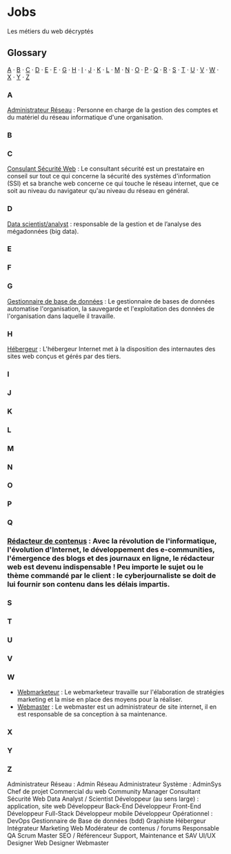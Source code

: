 # Jobs
Les métiers du web décryptés


## Glossary

[A](#a) ·
[B](#b) ·
[C](#c) ·
[D](#d) ·
[E](#e) ·
[F](#f) ·
[G](#g) ·
[H](#h) ·
[I](#i) ·
[J](#j) ·
[K](#k) ·
[L](#l) ·
[M](#m) ·
[N](#n) ·
[O](#o) ·
[P](#p) ·
[Q](#q) ·
[R](#r) ·
[S](#s) ·
[T](#t) ·
[U](#u) ·
[V](#v) ·
[W](#w) ·
[X](#x) ·
[Y](#y) ·
[Z](#z)

### A
[Administrateur Réseau](jobs/administrateur_reseau.md) : Personne en charge de la gestion des comptes et du matériel du réseau informatique d'une organisation.

### B


### C
[Consulant Sécurité Web](jobs/consultant_securite_web.md) : Le consultant sécurité est un prestataire en conseil sur tout ce qui concerne la sécurité des systèmes d'information (SSI) et sa branche web concerne ce qui touche le réseau internet, que ce soit au niveau du navigateur qu'au niveau du réseau en général.

### D
[Data scientist/analyst](jobs/data_scientist.md) : responsable de la gestion et de l’analyse des mégadonnées (big data).

### E


### F


### G
[Gestionnaire de base de données](jobs/gestionnaire_de_base_de_données.md) : Le gestionnaire de bases de données automatise l'organisation, la sauvegarde et l'exploitation des données de l'organisation dans laquelle il travaille.

### H
    
[Hébergeur](jobs/hebergeur.md) : L'hébergeur Internet met à la disposition des internautes des sites web conçus et gérés par des tiers.


### I


### J


### K


### L


### M


### N


### O


### P


### Q


### [Rédacteur de contenus](jobs/rédacteur_de_contenus.md) : Avec la révolution de l'informatique, l'évolution d'Internet, le développement des e-communities, l'émergence des blogs et des journaux en ligne, le rédacteur web est devenu indispensable ! Peu importe le sujet ou le thème commandé par le client : le cyberjournaliste se doit de lui fournir son contenu dans les délais impartis.


### S


### T


### U


### V


### W

* [Webmarketeur](jobs/webmarketeur.md) : Le webmarketeur travaille sur l'élaboration de stratégies marketing et la mise en place des moyens pour la réaliser.
* [Webmaster](jobs/webmaster.md) : Le webmaster est un administrateur de site internet, il en est responsable de sa conception à sa maintenance.

### X


### Y


### Z


 Administrateur Réseau : Admin Réseau
 Administrateur Système : AdminSys
 Chef de projet
 Commercial du web
 Community Manager
 Consultant Sécurité Web
 Data Analyst / Scientist
 Développeur (au sens large) : application, site web 
 Développeur Back-End
 Développeur Front-End
 Développeur Full-Stack
 Développeur mobile 
 Développeur Opérationnel : DevOps
 Gestionnaire de Base de données (bdd)
 Graphiste
 Hébergeur 
 Intégrateur
 Marketing Web
 Modérateur de contenus / forums
 Responsable QA
 Scrum Master
 SEO / Référenceur 
 Support, Maintenance et SAV
 UI/UX Designer
 Web Designer
 Webmaster

